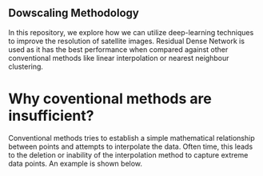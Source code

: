 ## Dowscaling Methodology

In this repository, we explore how we can utilize deep-learning techniques to improve the resolution of satellite images. Residual Dense Network is used as it has the best performance when compared against other conventional methods like linear interpolation or nearest neighbour clustering.

# Why coventional methods are insufficient?

Conventional methods tries to establish a simple mathematical relationship between points and attempts to interpolate the data. Often time, this leads to the deletion or inability of the interpolation method to capture extreme data points. An example is shown below.


